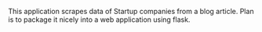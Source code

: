 This application scrapes data of Startup companies from a blog article.
Plan is to package it nicely into a web application using flask.